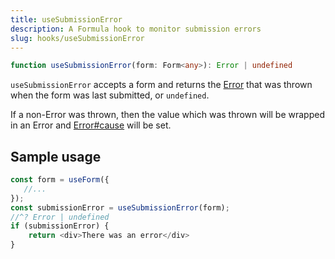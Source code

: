 ```yaml
---
title: useSubmissionError
description: A Formula hook to monitor submission errors
slug: hooks/useSubmissionError
---
```


```typescript
function useSubmissionError(form: Form<any>): Error | undefined
```

`useSubmissionError` accepts a form and returns the
[Error](https://developer.mozilla.org/en-US/docs/Web/JavaScript/Reference/Global_Objects/Error) that was thrown when the
form was last submitted, or `undefined`.

If a non-Error was thrown, then the value which was thrown will be wrapped in an Error and
[Error#cause](https://developer.mozilla.org/en-US/docs/Web/JavaScript/Reference/Global_Objects/Error/cause) will be set.

## Sample usage

```typescript jsx
const form = useForm({
   //... 
});
const submissionError = useSubmissionError(form);
//^? Error | undefined
if (submissionError) {
    return <div>There was an error</div>
}
```
